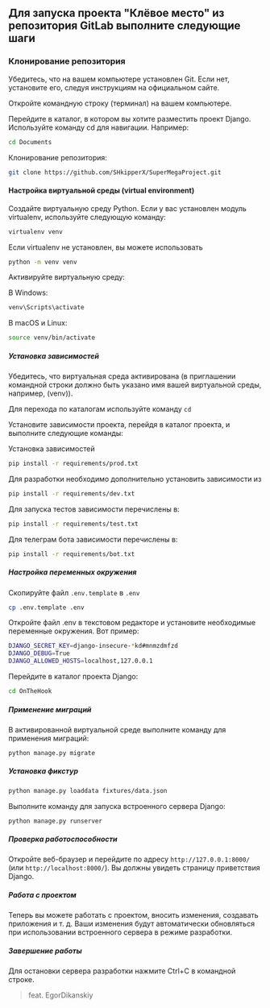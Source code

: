 ## Для запуска проекта "Клёвое место" из репозитория GitLab выполните следующие шаги

### Клонирование репозитория

Убедитесь, что на вашем компьютере установлен Git. Если нет, установите его, следуя инструкциям на официальном сайте.

Откройте командную строку (терминал) на вашем компьютере.

Перейдите в каталог, в котором вы хотите разместить проект Django. Используйте команду cd для навигации. Например:

```Bash
cd Documents
```

Клонирование репозитория:

```Bash
git clone https://github.com/SHkipperX/SuperMegaProject.git
```

#### Настройка виртуальной среды (virtual environment)

Создайте виртуальную среду Python. Если у вас установлен модуль virtualenv, используйте следующую команду:

```Bash
virtualenv venv
```

Если virtualenv не установлен, вы можете использовать

```Bash
python -m venv venv
```

Активируйте виртуальную среду:

В Windows:

```Bash
venv\Scripts\activate
```

В macOS и Linux:

```Bash
source venv/bin/activate
```

##### Установка зависимостей

Убедитесь, что виртуальная среда активирована (в приглашении командной строки должно быть указано имя вашей виртуальной
среды, например, (venv)).

Для перехода по каталогам используйте команду ```cd```

Установите зависимости проекта, перейдя в каталог проекта, и выполните следующие команды:

Установка зависимостей

```Bash
pip install -r requirements/prod.txt
```

Для разработки необходимо дополнительно установить зависимости из

```Bash
pip install -r requirements/dev.txt
```

Для запуска тестов зависимости перечислены в:

```Bash
pip install -r requirements/test.txt
```

Для телеграм бота зависимости перечислены в:

```Bash
pip install -r requirements/bot.txt
```

##### Настройка переменных окружения

Скопируйте файл `.env.template` в `.env`

```Bash
cp .env.template .env
```

Откройте файл .env в текстовом редакторе и установите необходимые переменные окружения. Вот пример:

```Bash
DJANGO_SECRET_KEY=django-insecure-*kd#mnmzdmfzd
DJANGO_DEBUG=True
DJANGO_ALLOWED_HOSTS=localhost,127.0.0.1
```

Перейдите в каталог проекта Django:

```Bash
cd OnTheHook
```

##### Применение миграций

В активированной виртуальной среде выполните команду для применения миграций:

```Bash
python manage.py migrate
```

##### Установка фикстур

```Bash
python manage.py loaddata fixtures/data.json
```

Выполните команду для запуска встроенного сервера Django:

```Bash
python manage.py runserver
```

##### Проверка работоспособности

Откройте веб-браузер и перейдите по адресу ```http://127.0.0.1:8000/``` (или ```http://localhost:8000/```). Вы должны
увидеть
страницу приветствия Django.

##### Работа с проектом

Теперь вы можете работать с проектом, вносить изменения, создавать приложения и т. д. Ваши изменения будут автоматически
обновляться при использовании встроенного сервера в режиме разработки.

##### Завершение работы

Для остановки сервера разработки нажмите Ctrl+C в командной строке.
> feat. EgorDikanskiy 
